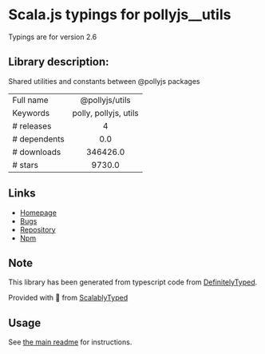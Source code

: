 
# Scala.js typings for pollyjs__utils

Typings are for version 2.6

## Library description:
Shared utilities and constants between @pollyjs packages

|                    |                 |
| ------------------ | :-------------: |
| Full name          | @pollyjs/utils |
| Keywords           | polly, pollyjs, utils |
| # releases         | 4 |
| # dependents       | 0.0 |
| # downloads        | 346426.0 |
| # stars            | 9730.0 |

## Links
- [Homepage](https://github.com/netflix/pollyjs/tree/master#readme)
- [Bugs](https://github.com/netflix/pollyjs/issues)
- [Repository](https://github.com/netflix/pollyjs/tree/master)
- [Npm](https://www.npmjs.com/package/%40pollyjs%2Futils)
    


## Note
This library has been generated from typescript code from [DefinitelyTyped](https://definitelytyped.org).

Provided with :purple_heart: from [ScalablyTyped](https://github.com/oyvindberg/ScalablyTyped)

## Usage
See [the main readme](../../readme.md) for instructions.


